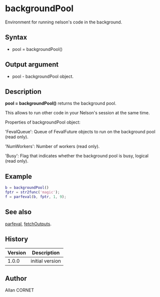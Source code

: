 # backgroundPool

Environment for running nelson's code in the background.

## Syntax

- pool = backgroundPool()

## Output argument

- pool - backgroundPool object.

## Description

  <p><b>pool = backgroundPool()</b> returns the background pool.</p>
  <p>This allows to run other code in your Nelson's session at the same time.</p>
  <p/>
  <p>Properties of backgroundPool object:</p>
  <p>'FevalQueue': Queue of FevalFuture objects to run on the background pool (read only).</p>
  <p>'NumWorkers': Number of workers (read only).</p>
  <p>'Busy': Flag that indicates whether the background pool is busy, logical (read only).</p>

## Example

```matlab
b = backgroundPool()
fptr = str2func('magic');
f = parfeval(b, fptr, 1, 9);
```

## See also

[parfeval](parfeval.md), [fetchOutputs](fetchOutputs.md).

## History

| Version | Description     |
| ------- | --------------- |
| 1.0.0   | initial version |

## Author

Allan CORNET
